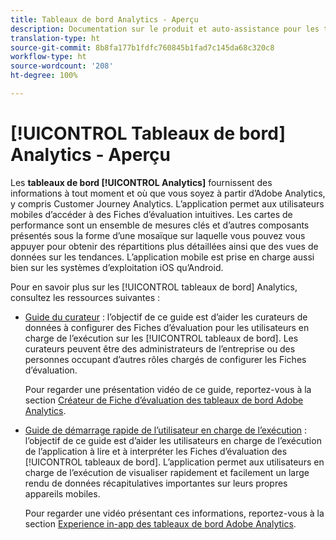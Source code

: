 ```yaml
---
title: Tableaux de bord Analytics - Aperçu
description: Documentation sur le produit et auto-assistance pour les tableaux de bord Customer Journey Analytics
translation-type: ht
source-git-commit: 8b8fa177b1fdfc760845b1fad7c145da68c320c8
workflow-type: ht
source-wordcount: '208'
ht-degree: 100%

---
```



# [!UICONTROL Tableaux de bord] Analytics - Aperçu

Les **tableaux de bord [!UICONTROL Analytics]** fournissent des informations à tout moment et où que vous soyez à partir dʼAdobe Analytics, y compris Customer Journey Analytics. L’application permet aux utilisateurs mobiles d’accéder à des Fiches d’évaluation intuitives. Les cartes de performance sont un ensemble de mesures clés et dʼautres composants présentés sous la forme dʼune mosaïque sur laquelle vous pouvez vous appuyer pour obtenir des répartitions plus détaillées ainsi que des vues de données sur les tendances. L’application mobile est prise en charge aussi bien sur les systèmes d’exploitation iOS qu’Android.

Pour en savoir plus sur les [!UICONTROL tableaux de bord] Analytics, consultez les ressources suivantes :

* [Guide du curateur](/help/mobile-app/curator.md) : l’objectif de ce guide est d’aider les curateurs de données à configurer des Fiches d’évaluation pour les utilisateurs en charge de l’exécution sur les [!UICONTROL tableaux de bord]. Les curateurs peuvent être des administrateurs de l’entreprise ou des personnes occupant d’autres rôles chargés de configurer les Fiches d’évaluation.

   Pour regarder une présentation vidéo de ce guide, reportez-vous à la section [Créateur de Fiche d’évaluation des tableaux de bord Adobe Analytics](https://experienceleague.adobe.com/docs/analytics-learn/tutorials/additional-tools/analytics-dashboards/adobe-analytics-dashboards-scorecard-builder.html?lang=fr).


* [Guide de démarrage rapide de l’utilisateur en charge de l’exécution](/help/mobile-app/executive.md) : l’objectif de ce guide est d’aider les utilisateurs en charge de l’exécution de l’application à lire et à interpréter les Fiches d’évaluation des [!UICONTROL tableaux de bord]. L’application permet aux utilisateurs en charge de l’exécution de visualiser rapidement et facilement un large rendu de données récapitulatives importantes sur leurs propres appareils mobiles.

   Pour regarder une vidéo présentant ces informations, reportez-vous à la section [Experience in-app des tableaux de bord Adobe Analytics](https://experienceleague.adobe.com/docs/analytics-learn/tutorials/additional-tools/analytics-dashboards/adobe-analytics-dashboards-in-app-experience.html?lang=fr).
